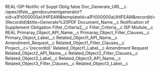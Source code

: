 <?xml version="1.0" encoding="UTF-8"?>
<CustomMetadata xmlns="http://soap.sforce.com/2006/04/metadata" xmlns:xsi="http://www.w3.org/2001/XMLSchema-instance" xmlns:xsd="http://www.w3.org/2001/XMLSchema">
    <label>REAL-ISP-Notific of Suppl Oblig</label>
    <protected>false</protected>
    <values>
        <field>Doc_Generate_URL__c</field>
        <value xsi:type="xsd:string">/apex/dfsle__gendocumentgenerator?sId=a1Ft000000aUHlFEAW&amp;templateId=a1Ft000000aUHlFEAW&amp;recordId={RecordId}&amp;title=Generate%20PDF</value>
    </values>
    <values>
        <field>Document_Name__c</field>
        <value xsi:type="xsd:string">Notification of Supplement Obligation</value>
    </values>
    <values>
        <field>Filter_Criteria2__c</field>
        <value xsi:nil="true"/>
    </values>
    <values>
        <field>Filter_Criteria__c</field>
        <value xsi:type="xsd:string">ISP</value>
    </values>
    <values>
        <field>Module__c</field>
        <value xsi:type="xsd:string">REAL</value>
    </values>
    <values>
        <field>Primaray_Object_API_Name__c</field>
        <value xsi:nil="true"/>
    </values>
    <values>
        <field>Primaray_Object_Filter_Clauses__c</field>
        <value xsi:nil="true"/>
    </values>
    <values>
        <field>Primary_Object_Label__c</field>
        <value xsi:nil="true"/>
    </values>
    <values>
        <field>Related_Object1_API_Name__c</field>
        <value xsi:type="xsd:string">Amendment_Request__c</value>
    </values>
    <values>
        <field>Related_Object1_Filter_Clauses__c</field>
        <value xsi:type="xsd:string">Project__c=&apos;{recordId}&apos;</value>
    </values>
    <values>
        <field>Related_Object1_Label__c</field>
        <value xsi:type="xsd:string">Amendment Request</value>
    </values>
    <values>
        <field>Related_Object2_API_Name__c</field>
        <value xsi:nil="true"/>
    </values>
    <values>
        <field>Related_Object2_Filter_Clauses__c</field>
        <value xsi:nil="true"/>
    </values>
    <values>
        <field>Related_Object2_Label__c</field>
        <value xsi:nil="true"/>
    </values>
    <values>
        <field>Related_Object3_API_Name__c</field>
        <value xsi:nil="true"/>
    </values>
    <values>
        <field>Related_Object3_Filter_Clauses__c</field>
        <value xsi:nil="true"/>
    </values>
    <values>
        <field>Related_Object3_Label__c</field>
        <value xsi:nil="true"/>
    </values>
</CustomMetadata>
